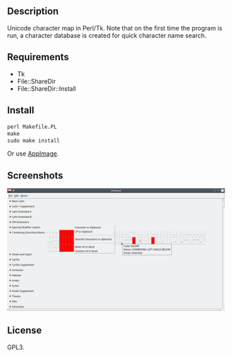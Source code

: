 ## Description

Unicode character map in Perl/Tk. Note that on the first time the program is
run, a character database is created for quick character name search.

## Requirements

- Tk
- File::ShareDir
- File::ShareDir::Install

## Install

```
perl Makefile.PL
make
sudo make install
```

Or use [AppImage](https://github.com/fluks/ucdmap/releases/download/v0.1.0/ucdmap.appimage-0.1.0-x86_64.AppImage).

## Screenshots

![Ucdmap](ucdmap.png)

## License

GPL3.
